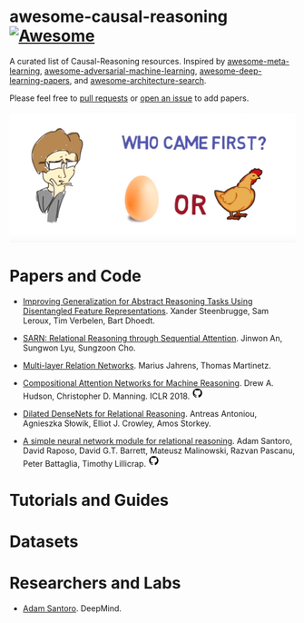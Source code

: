 # awesome-causal-reasoning [![Awesome](https://awesome.re/badge.svg)](https://awesome.re)

A curated list of Causal-Reasoning resources. Inspired by [awesome-meta-learning](https://github.com/dragen1860/awesome-meta-learning), [awesome-adversarial-machine-learning](https://github.com/yenchenlin/awesome-adversarial-machine-learning), [awesome-deep-learning-papers](https://github.com/terryum/awesome-deep-learning-papers), and [awesome-architecture-search](https://github.com/markdtw/awesome-architecture-search).

Please feel free to [pull requests](https://github.com/dragen1860/awesome-causal-reasoning/pulls) or [open an issue](https://github.com/dragen1860/awesome-causal-reasoning/issues) to add papers.

![logo](logo.png)

# Papers and Code

- [Improving Generalization for Abstract Reasoning Tasks Using Disentangled Feature Representations](https://arxiv.org/abs/1811.04784). Xander Steenbrugge, Sam Leroux, Tim Verbelen, Bart Dhoedt.

- [SARN: Relational Reasoning through Sequential Attention](https://arxiv.org/abs/1811.00246). Jinwon An, Sungwon Lyu, Sungzoon Cho.

- [Multi-layer Relation Networks](https://arxiv.org/abs/1811.01838). Marius Jahrens, Thomas Martinetz.



- [Compositional Attention Networks for Machine Reasoning](https://arxiv.org/abs/1803.03067). Drew A. Hudson, Christopher D. Manning. ICLR 2018. 
[![code](github.jpg)](https://github.com/stanfordnlp/mac-network)

- [Dilated DenseNets for Relational Reasoning](https://arxiv.org/abs/1811.00410). Antreas Antoniou, Agnieszka Słowik, Elliot J. Crowley, Amos Storkey.

- [A simple neural network module for relational reasoning](https://arxiv.org/abs/1706.01427). Adam Santoro, David Raposo, David G.T. Barrett, Mateusz Malinowski, Razvan Pascanu, Peter Battaglia, Timothy Lillicrap. 
[![code](github.jpg)](https://github.com/kimhc6028/relational-networks)

# Tutorials and Guides


# Datasets


# Researchers and Labs

- [Adam Santoro](https://scholar.google.com/citations?user=evIkDWoAAAAJ&hl=en). DeepMind.

 
